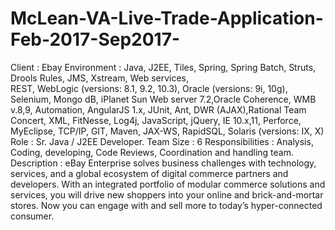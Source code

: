 # McLean-VA-Live-Trade-Application-Feb-2017-Sep2017-
Client            : Ebay
Environment       : Java, J2EE, Tiles, Spring, Spring Batch, Struts, Drools Rules, JMS, Xstream, Web services,    
                    REST, WebLogic (versions: 8.1, 9.2, 10.3), Oracle (versions: 9i, 10g), Selenium, Mongo 
                    dB, iPlanet Sun Web server 7.2,Oracle Coherence, WMB v.8,9, Automation, AngularJS 1.x, 
                    JUnit, Ant, DWR (AJAX),Rational Team Concert, XML, FitNesse, Log4j, JavaScript, jQuery, 
                    IE 10.x,11, Perforce, MyEclipse, TCP/IP, GIT, Maven, JAX-WS, RapidSQL, Solaris (versions: 
                    IX, X)
Role			        : Sr. Java / J2EE Developer.
Team Size		      : 6
Responsibilities	: Analysis, Coding, developing, Code Reviews, Coordination and handling team.
Description		    : eBay Enterprise solves business challenges with technology, services, and a global 
                    ecosystem of digital commerce partners and developers. With an integrated portfolio of 
                    modular commerce solutions and services, you will drive new shoppers into your online and 
                    brick-and-mortar stores. Now you can engage with and sell more to today’s hyper-connected 
                    consumer.

